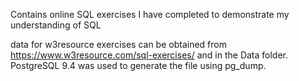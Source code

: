 Contains online SQL exercises I have completed to demonstrate my understanding of SQL

data for w3resource exercises can be obtained from https://www.w3resource.com/sql-exercises/ and in the Data folder. PostgreSQL 9.4 was used to generate the file using pg_dump.
